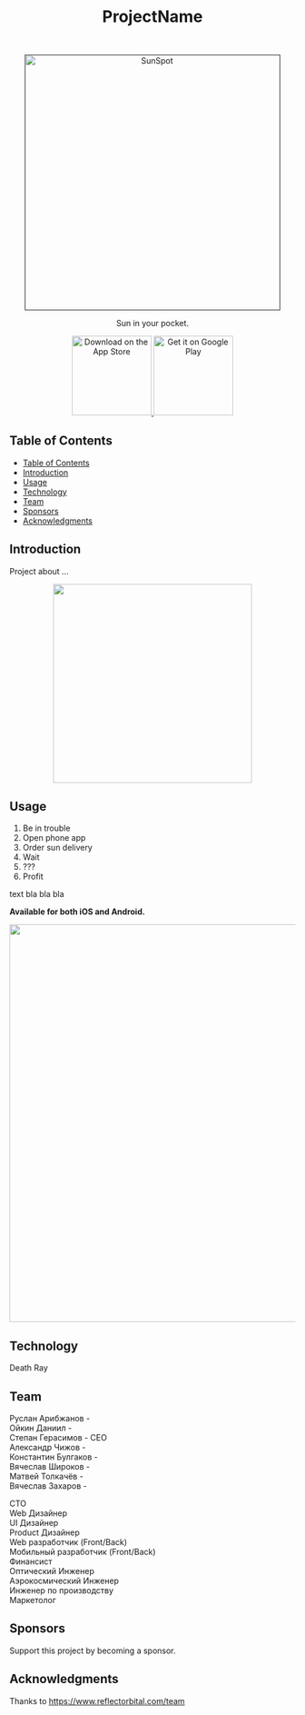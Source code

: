 <h1 align="center"> ProjectName </h1> <br>
<p align="center">
  <a href="">
    <img alt="SunSpot" title="SunSpot" src="logo.png" width="450">
  </a>
</p>

<p align="center">
  Sun in your pocket.
</p>

<p align="center">
  <a href="https://itunes.apple.com/us/app/gitpoint/id1251245162?mt=8">
    <img alt="Download on the App Store" title="App Store" src="http://i.imgur.com/0n2zqHD.png" width="140">
  </a>

  <a href="https://play.google.com/store/apps/details?id=com.gitpoint">
    <img alt="Get it on Google Play" title="Google Play" src="http://i.imgur.com/mtGRPuM.png" width="140">
  </a>
</p>

<!-- START doctoc generated TOC please keep comment here to allow auto update -->
<!-- DON'T EDIT THIS SECTION, INSTEAD RE-RUN doctoc TO UPDATE -->
## Table of Contents

- [Table of Contents](#table-of-contents)
- [Introduction](#introduction)
- [Usage](#usage)
- [Technology](#technology)
- [Team](#team)
- [Sponsors](#sponsors)
- [Acknowledgments](#acknowledgments)

<!-- END doctoc generated TOC please keep comment here to allow auto update -->

## Introduction

Project about ...

<p align="center">
  <img src = "http://i.imgur.com/HowF6aM.png" width=350>
</p>

## Usage

1. Be in trouble
2. Open phone app
3. Order sun delivery
4. Wait
5. ???
6. Profit

text bla bla bla

**Available for both iOS and Android.**

<p align="center">
  <img src = "http://i.imgur.com/IkSnFRL.png" width=700>
</p>

## Technology

Death Ray

## Team

Руслан Арибжанов -  
Ойкин Даниил -  
Степан Герасимов - CEO  
Александр Чижов -  
Константин Булгаков -  
Вячеслав Широков -  
Матвей Толкачёв -  
Вячеслав Захаров -  


CTO  
Web Дизайнер  
UI Дизайнер  
Product Дизайнер  
Web разработчик (Front/Back)  
Мобильный разработчик (Front/Back)  
Финансист  
Оптический Инженер  
Аэрокосмический Инженер  
Инженер по производству  
Маркетолог

## Sponsors

Support this project by becoming a sponsor.

## Acknowledgments

Thanks to https://www.reflectorbital.com/team
